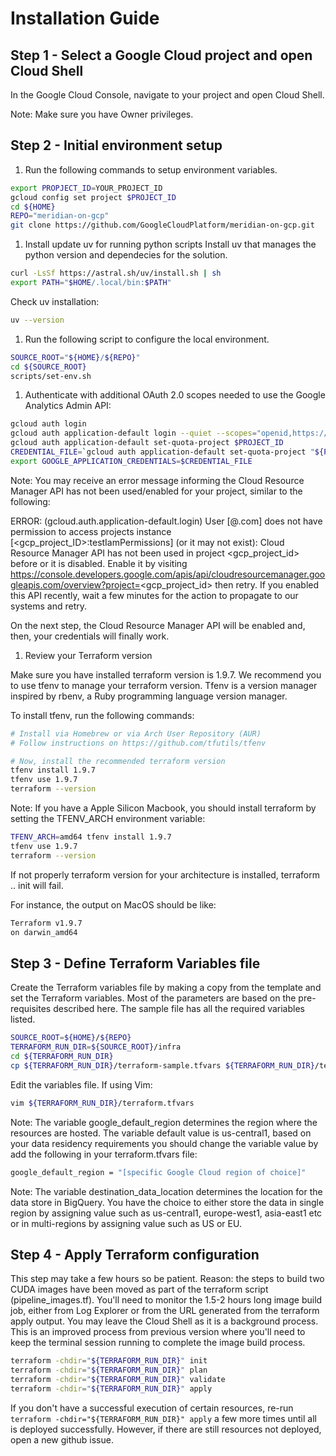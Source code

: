 # Installation Guide

## Step 1 - Select a Google Cloud project and open Cloud Shell
In the Google Cloud Console, navigate to your project and open Cloud Shell. 

Note: Make sure you have Owner privileges.


## Step 2 - Initial environment setup
1. Run the following commands to setup environment variables.

```bash
export PROPJECT_ID=YOUR_PROJECT_ID
gcloud config set project $PROJECT_ID
cd ${HOME}
REPO="meridian-on-gcp"
git clone https://github.com/GoogleCloudPlatform/meridian-on-gcp.git
```

1. Install update uv for running python scripts Install uv that manages the python version and dependecies for the solution.
```bash
curl -LsSf https://astral.sh/uv/install.sh | sh
export PATH="$HOME/.local/bin:$PATH"
```

Check uv installation:
```bash
uv --version
```

1. Run the following script to configure the local environment.

```bash
SOURCE_ROOT="${HOME}/${REPO}"
cd ${SOURCE_ROOT}
scripts/set-env.sh
```

1. Authenticate with additional OAuth 2.0 scopes needed to use the Google Analytics Admin API:
```bash
gcloud auth login
gcloud auth application-default login --quiet --scopes="openid,https://www.googleapis.com/auth/userinfo.email,https://www.googleapis.com/auth/cloud-platform,https://www.googleapis.com/auth/accounts.reauth"
gcloud auth application-default set-quota-project $PROJECT_ID
CREDENTIAL_FILE=`gcloud auth application-default set-quota-project "${PROJECT_ID}" 2>&1 | grep -e "Credentials saved to file:" | cut -d "[" -f2 | cut -d "]" -f1`
export GOOGLE_APPLICATION_CREDENTIALS=$CREDENTIAL_FILE
```

Note: You may receive an error message informing the Cloud Resource Manager API has not been used/enabled for your project, similar to the following:

ERROR: (gcloud.auth.application-default.login) User [@.com] does not have permission to access projects instance [<gcp_project_ID>:testIamPermissions] (or it may not exist): Cloud Resource Manager API has not been used in project <gcp_project_id> before or it is disabled. Enable it by visiting https://console.developers.google.com/apis/api/cloudresourcemanager.googleapis.com/overview?project=<gcp_project_id> then retry. If you enabled this API recently, wait a few minutes for the action to propagate to our systems and retry.

On the next step, the Cloud Resource Manager API will be enabled and, then, your credentials will finally work.

1. Review your Terraform version

Make sure you have installed terraform version is 1.9.7. We recommend you to use tfenv to manage your terraform version. Tfenv is a version manager inspired by rbenv, a Ruby programming language version manager.

To install tfenv, run the following commands:
```bash
# Install via Homebrew or via Arch User Repository (AUR)
# Follow instructions on https://github.com/tfutils/tfenv

# Now, install the recommended terraform version 
tfenv install 1.9.7
tfenv use 1.9.7
terraform --version
```
Note: If you have a Apple Silicon Macbook, you should install terraform by setting the TFENV_ARCH environment variable:
```bash
TFENV_ARCH=amd64 tfenv install 1.9.7
tfenv use 1.9.7
terraform --version
```
If not properly terraform version for your architecture is installed, terraform .. init will fail.

For instance, the output on MacOS should be like:
```bash
Terraform v1.9.7
on darwin_amd64
```

## Step 3 - Define Terraform Variables file
Create the Terraform variables file by making a copy from the template and set the Terraform variables. Most of the parameters are based on the pre-requisites described here. The sample file has all the required variables listed.

```bash
SOURCE_ROOT=${HOME}/${REPO}
TERRAFORM_RUN_DIR=${SOURCE_ROOT}/infra
cd ${TERRAFORM_RUN_DIR}
cp ${TERRAFORM_RUN_DIR}/terraform-sample.tfvars ${TERRAFORM_RUN_DIR}/terraform.tfvars
```

Edit the variables file. If using Vim:
```bash
vim ${TERRAFORM_RUN_DIR}/terraform.tfvars
```
Note: The variable google_default_region determines the region where the resources are hosted. The variable default value is us-central1, based on your data residency requirements you should change the variable value by add the following in your terraform.tfvars file:
```bash
google_default_region = "[specific Google Cloud region of choice]"
```
Note: The variable destination_data_location determines the location for the data store in BigQuery. You have the choice to either store the data in single region by assigning value such as us-central1, europe-west1, asia-east1 etc or in multi-regions by assigning value such as US or EU.

## Step 4 - Apply Terraform configuration
This step may take a few hours so be patient. Reason: the steps to build two CUDA images have been moved as part of the terraform script (pipeline_images.tf). You'll need to monitor the 1.5-2 hours long image build job, either from Log Explorer or from the URL generated from the terraform apply output. You may leave the Cloud Shell as it is a background process. This is an improved process from previous version where you'll need to keep the terminal session running to complete the image build process.

```bash
terraform -chdir="${TERRAFORM_RUN_DIR}" init
terraform -chdir="${TERRAFORM_RUN_DIR}" plan
terraform -chdir="${TERRAFORM_RUN_DIR}" validate
terraform -chdir="${TERRAFORM_RUN_DIR}" apply
```

If you don't have a successful execution of certain resources, re-run `terraform -chdir="${TERRAFORM_RUN_DIR}" apply` a few more times until all is deployed successfully. However, if there are still resources not deployed, open a new github issue.
